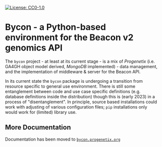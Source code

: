[![License: CC0-1.0](https://img.shields.io/badge/License-CC0%201.0-lightgrey.svg)](http://creativecommons.org/publicdomain/zero/1.0/)

# Bycon - a Python-based environment for the Beacon v2 genomics API

The `bycon` project - at least at its current stage - is a mix of _Progenetix_ (i.e. GA4GH object model derived, _MongoDB_ implemented) - data management, and the implementation of middleware & server for the Beacon API.

In its current state the `bycon` package is undergoing a transition from resource
specific to general use environment. There is still some entanglement between
code and use case specific definitions (e.g. database definitions inside the
distribution) though this is (early 2023) in a process of "disentanglement". In
principle, source based installations could work with adjusting of various configuration
files; `pip` installations only would work for (limited) library use.

## More Documentation

Documentation has been moved to [`bycon.progenetix.org`](http://bycon.progenetix.org)